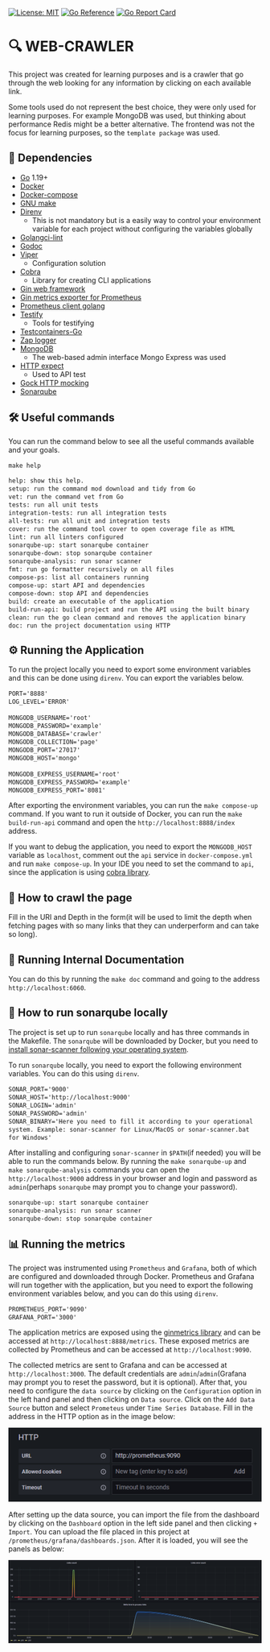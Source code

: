 [![License: MIT](https://img.shields.io/badge/License-MIT-yellow.svg)](https://opensource.org/licenses/MIT)
[![Go Reference](https://pkg.go.dev/badge/github.com/hiago-balbino/web-crawler.svg)](https://pkg.go.dev/github.com/hiago-balbino/web-crawler)
[![Go Report Card](https://goreportcard.com/badge/github.com/hiago-balbino/web-crawler)](https://goreportcard.com/report/github.com/hiago-balbino/web-crawler)

# 🔍 WEB-CRAWLER
This project was created for learning purposes and is a crawler that go through the web looking for any information by clicking on each available link. 

Some tools used do not represent the best choice, they were only used for learning purposes. For example MongoDB was used, but thinking about performance Redis might be a better alternative. The frontend was not the focus for learning purposes, so the `template package` was used.

## 🧰 Dependencies
* [Go](https://golang.google.cn/dl) 1.19+
* [Docker](https://www.docker.com/products/docker-desktop)
* [Docker-compose](https://docs.docker.com/compose/install)
* [GNU make](https://www.gnu.org/software/make)
* [Direnv](https://direnv.net)
    * This is not mandatory but is a easily way to control your environment variable for each project without configuring the variables globally
* [Golangci-lint](https://golangci-lint.run)
* [Godoc](https://pkg.go.dev/golang.org/x/tools/cmd/godoc)
* [Viper](https://github.com/spf13/viper)
    * Configuration solution
* [Cobra](https://github.com/spf13/cobra)
    * Library for creating CLI applications
* [Gin web framework](https://github.com/gin-gonic/gin)
* [Gin metrics exporter for Prometheus](https://github.com/penglongli/gin-metrics)
* [Prometheus client golang](https://github.com/prometheus/client_golang)
* [Testify](https://github.com/stretchr/testify)
    * Tools for testifying
* [Testcontainers-Go](https://github.com/testcontainers/testcontainers-go)
* [Zap logger](https://go.uber.org/zap)
* [MongoDB](https://www.mongodb.com)
    * The web-based admin interface Mongo Express was used
* [HTTP expect](https://github.com/gavv/httpexpect)
    * Used to API test
* [Gock HTTP mocking](https://github.com/h2non/gock)
* [Sonarqube](https://www.sonarqube.org)

## 🛠️ Useful commands
You can run the command below to see all the useful commands available and your goals.
```
make help
```
```
help: show this help.
setup: run the command mod download and tidy from Go
vet: run the command vet from Go
tests: run all unit tests
integration-tests: run all integration tests
all-tests: run all unit and integration tests
cover: run the command tool cover to open coverage file as HTML
lint: run all linters configured
sonarqube-up: start sonarqube container
sonarqube-down: stop sonarqube container
sonarqube-analysis: run sonar scanner
fmt: run go formatter recursively on all files
compose-ps: list all containers running
compose-up: start API and dependencies
compose-down: stop API and dependencies
build: create an executable of the application
build-run-api: build project and run the API using the built binary
clean: run the go clean command and removes the application binary
doc: run the project documentation using HTTP
 ```

## ⚙️ Running the Application
To run the project locally you need to export some environment variables and this can be done using `direnv`. You can export the variables below.
```
PORT='8888'
LOG_LEVEL='ERROR'

MONGODB_USERNAME='root'
MONGODB_PASSWORD='example'
MONGODB_DATABASE='crawler'
MONGODB_COLLECTION='page'
MONGODB_PORT='27017'
MONGODB_HOST='mongo'

MONGODB_EXPRESS_USERNAME='root'
MONGODB_EXPRESS_PASSWORD='example'
MONGODB_EXPRESS_PORT='8081'
```

After exporting the environment variables, you can run the `make compose-up` command. If you want to run it outside of Docker, you can run the `make build-run-api` command and open the `http://localhost:8888/index` address.

If you want to debug the application, you need to export the `MONGODB_HOST` variable as `localhost`, comment out the `api` service in `docker-compose.yml` and run `make compose-up`. In your IDE you need to set the command to `api`, since the application is using [cobra library](https://github.com/spf13/cobra).

## 🏁 How to crawl the page
Fill in the URI and Depth in the form(it will be used to limit the depth when fetching pages with so many links that they can underperform and can take so long).

## 📜 Running Internal Documentation
You can do this by running the `make doc` command and going to the address `http://localhost:6060`.

## 🎯 How to run sonarqube locally
The project is set up to run `sonarqube` locally and has three commands in the Makefile. The `sonarqube` will be downloaded by Docker, but you need to [install sonar-scanner following your operating system](https://docs.sonarqube.org/latest/analyzing-source-code/scanners/sonarscanner).

To run `sonarqube` locally, you need to export the following environment variables. You can do this using `direnv`.
```
SONAR_PORT='9000'
SONAR_HOST='http://localhost:9000'
SONAR_LOGIN='admin'
SONAR_PASSWORD='admin'
SONAR_BINARY='Here you need to fill it according to your operational system. Example: sonar-scanner for Linux/MacOS or sonar-scanner.bat for Windows'
```

After installing and configuring `sonar-scanner` in `$PATH`(if needed) you will be able to run the commands below. By running the `make sonarqube-up` and `make sonarqube-analysis` commands you can open the `http://localhost:9000` address in your browser and login and password as `admin`(perhaps `sonarqube` may prompt you to change your password).
```
sonarqube-up: start sonarqube container
sonarqube-analysis: run sonar scanner
sonarqube-down: stop sonarqube container
```

## 📊 Running the metrics
The project was instrumented using `Prometheus` and `Grafana`, both of which are configured and downloaded through Docker. Prometheus and Grafana will run together with the application, but you need to export the following environment variables below, and you can do this using `direnv`.
```
PROMETHEUS_PORT='9090'
GRAFANA_PORT='3000'
```

The application metrics are exposed using the [ginmetrics library](https://github.com/penglongli/gin-metrics) and can be accessed at `http://localhost:8888/metrics`. These exposed metrics are collected by Prometheus and can be accessed at `http://localhost:9090`. 

The collected metrics are sent to Grafana and can be accessed at `http://localhost:3000`. The default credentials are `admin`/`admin`(Grafana may prompt you to reset the password, but it is optional). After that, you need to configure the `data source` by clicking on the `Configuration` option in the left hand panel and then clicking on `Data source`. Click on the `Add Data Source` button and select `Prometeus` under `Time Series Database`. Fill in the address in the HTTP option as in the image below:

[![datasource](/prometheus/docs/images/datasource.png)](/prometheus/docs/images/datasource.png)

After setting up the data source, you can import the file from the dashboard by clicking on the `Dashboard` option in the left side panel and then clicking `+ Import`. You can upload the file placed in this project at `/prometheus/grafana/dashboards.json`. After it is loaded, you will see the panels as below:

[![metrics](/prometheus/docs/images/metrics.png)](/prometheus/docs/images/metrics.png)